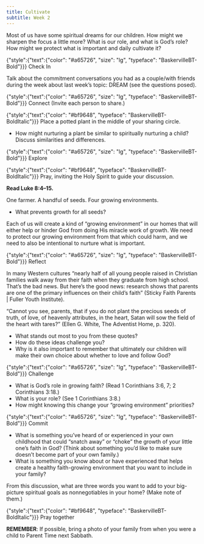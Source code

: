 ```yaml
---
title: Cultivate
subtitle: Week 2
---
```


Most of us have some spiritual dreams for our children. How might we sharpen the focus a little more? What is our role, and what is God’s role? How might we protect what is important and daily cultivate it?

{"style":{"text":{"color": "#a65726", "size": "lg", "typeface": "BaskervilleBT-Bold"}}}
Check In

Talk about the commitment conversations you had as a couple/with friends during the week about last week’s topic: DREAM (see the questions posed).

{"style":{"text":{"color": "#a65726", "size": "lg", "typeface": "BaskervilleBT-Bold"}}}
Connect (Invite each person to share.)

{"style":{"text":{"color": "#bf9648", "typeface": "BaskervilleBT-BoldItalic"}}}
Place a potted plant in the middle of your sharing circle.

- How might nurturing a plant be similar to spiritually nurturing a child? Discuss similarities and differences.

{"style":{"text":{"color": "#a65726", "size": "lg", "typeface": "BaskervilleBT-Bold"}}}
Explore

{"style":{"text":{"color": "#bf9648", "typeface": "BaskervilleBT-BoldItalic"}}}
Pray, inviting the Holy Spirit to guide your discussion.

**Read Luke 8:4–15.**

One farmer. A handful of seeds. Four growing environments.

- What prevents growth for all seeds?

Each of us will create a kind of “growing environment” in our homes that will either help or hinder God from doing His miracle work of growth. We need to protect our growing environment from that which could harm, and we need to also be intentional to nurture what is important.

{"style":{"text":{"color": "#a65726", "size": "lg", "typeface": "BaskervilleBT-Bold"}}}
Reflect

In many Western cultures “nearly half of all young people raised in Christian families walk away from their faith when they graduate from high school. That’s the bad news. But here’s the good news: research shows that parents are one of the primary influences on their child’s faith” (Sticky Faith Parents | Fuller Youth Institute).

“Cannot you see, parents, that if you do not plant the precious seeds of truth, of love, of heavenly attributes, in the heart, Satan will sow the field of the heart with tares?” (Ellen G. White, The Adventist Home, p. 320).

+ What stands out most to you from these quotes?
+ How do these ideas challenge you?
+ Why is it also important to remember that ultimately our children will make their own choice about whether to love and follow God?

{"style":{"text":{"color": "#a65726", "size": "lg", "typeface": "BaskervilleBT-Bold"}}}
Challenge

+ What is God’s role in growing faith? (Read 1 Corinthians 3:6, 7; 2 Corinthians 3:18.)
+ What is your role? (See 1 Corinthians 3:8.)
+ How might knowing this change your “growing environment” priorities?

{"style":{"text":{"color": "#a65726", "size": "lg", "typeface": "BaskervilleBT-Bold"}}}
Commit

+ What is something you’ve heard of or experienced in your own childhood that could “snatch away” or “choke” the growth of your little one’s faith in God? (Think about something you’d like to make sure doesn’t become part of your own family.)
+ What is something you know about or have experienced that helps create a healthy faith-growing environment that you want to include in your family?

From this discussion, what are three words you want to add to your big-picture spiritual goals as nonnegotiables in your home? (Make note of them.)

{"style":{"text":{"color": "#bf9648", "typeface": "BaskervilleBT-BoldItalic"}}}
Pray together

**REMEMBER**: If possible, bring a photo of your family from when you were a child to Parent Time next Sabbath.